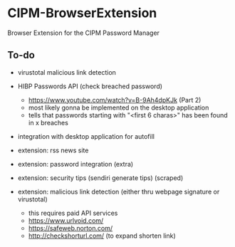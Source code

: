 # CIPM-BrowserExtension
Browser Extension for the CIPM Password Manager

## To-do
- virustotal malicious link detection
- HIBP Passwords API (check breached password)
    - https://www.youtube.com/watch?v=B-9Ah4dpKJk (Part 2)
    - most likely gonna be implemented on the desktop application
    - tells that passwords starting with "<first 6 charas>" has been found in x breaches
- integration with desktop application for autofill


- extension: rss news site
- extension: password integration (extra)
- extension: security tips (sendiri generate tips) (scraped)


- extension: malicious link detection (either thru webpage signature or virustotal)
    - this requires paid API services
    - https://www.urlvoid.com/
    - https://safeweb.norton.com/
    - http://checkshorturl.com/ (to expand shorten link)

